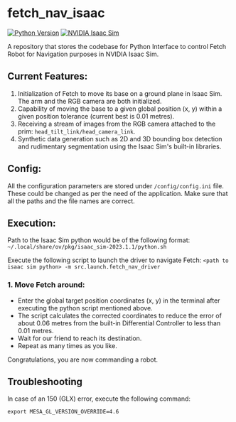 # fetch_nav_isaac
[![Python Version](https://img.shields.io/badge/Python-3.10.13-blue)](https://www.python.org/downloads/release/python-1013/)
[![NVIDIA Isaac Sim](https://img.shields.io/badge/NVIDIA%20Isaac%20Sim-2023.1.1-blue)](https://developer.nvidia.com/isaac-sim)


A repository that stores the codebase for Python Interface to control Fetch Robot for Navigation purposes in NVIDIA Isaac Sim.

## Current Features:

1. Initialization of Fetch to move its base on a ground plane in Isaac Sim. The arm and the RGB camera are both initialized.
2. Capability of moving the base to a given global position (x, y) within a given position tolerance (current best is 0.01 metres).
3. Receiving a stream of images from the RGB camera attached to the prim: `head_tilt_link/head_camera_link`.
4. Synthetic data generation such as 2D and 3D bounding box detection and rudimentary segmentation
using the Isaac Sim's built-in libraries.

## Config:

All the configuration parameters are stored under `/config/config.ini`
 file. These could be changed as per the need of the application. 
Make sure that all the paths and the file names are correct.

## Execution:
Path to the Isaac Sim python would be of the following format:
`~/.local/share/ov/pkg/isaac_sim-2023.1.1/python.sh`

Execute the following script to launch the driver to navigate Fetch:
`<path to isaac sim python> -m src.launch.fetch_nav_driver`

### 1. Move Fetch around:

- Enter the global target position coordinates (x, y) in the terminal after executing the python script mentioned above. 
- The script calculates the corrected coordinates to reduce the error of about 0.06 metres from the built-in Differential Controller to less than 0.01 metres. 
- Wait for our friend to reach its destination. 
- Repeat as many times as you like. 

Congratulations, you are now commanding a robot.

## Troubleshooting

In case of an 150 (GLX) error, execute the following command:

`export MESA_GL_VERSION_OVERRIDE=4.6`